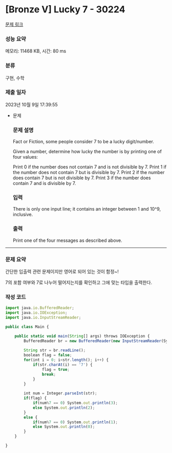 # [Bronze V] Lucky 7 - 30224

[문제 링크](https://www.acmicpc.net/problem/30224)

### 성능 요약

메모리: 11468 KB, 시간: 80 ms

### 분류

구현, 수학

### 제출 일자

2023년 10월 9일 17:39:55

- 문제
    
    ### 문제 설명
    
    Fact or Fiction, some people consider 7 to be a lucky digit/number.
    
    Given a number, determine how lucky the number is by printing one of four values:
    
    Print 0 if the number does not contain 7 and is not divisible by 7.
    Print 1 if the number does not contain 7 but is divisible by 7.
    Print 2 if the number does contain 7 but is not divisible by 7.
    Print 3 if the number does contain 7 and is divisible by 7.
    
    ### 입력
    
    There is only one input line; it contains an integer between 1 and 10^9, inclusive.
    
    ### 출력
    
    Print one of the four messages as described above.
    

---


### 문제 요약

간단한 입출력 관련 문제이지만 영어로 되어 있는 것이 함정~!

7의 포함 여부와 7로 나누어 떨어지는지를 확인하고 그에 맞는 타입을 출력한다.

### 작성 코드

```jsx
import java.io.BufferedReader;
import java.io.IOException;
import java.io.InputStreamReader;

public class Main {

	public static void main(String[] args) throws IOException {
		BufferedReader br = new BufferedReader(new InputStreamReader(System.in));
	
		String str = br.readLine();
		boolean flag = false;
		for(int i = 0; i<str.length(); i++) {
			if(str.charAt(i) == '7') {
				flag = true;
				break;
			}
		}
		
		int num = Integer.parseInt(str);
		if(flag) {
			if(num%7 == 0) System.out.println(3);
			else System.out.println(2);
		}
		else {
			if(num%7 == 0) System.out.println(1);
			else System.out.println(0);	
		}
	}

}
```
